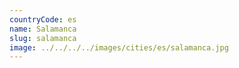 ```yaml
---
countryCode: es
name: Salamanca
slug: salamanca
image: ../../../../images/cities/es/salamanca.jpg
---
```

